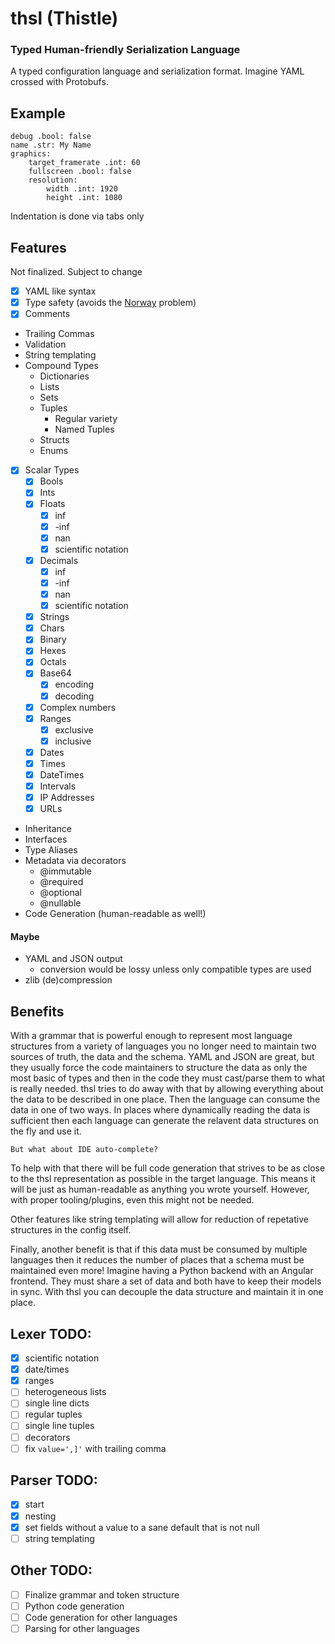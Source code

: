# thsl (Thistle)
### Typed Human-friendly Serialization Language
A typed configuration language and serialization format. Imagine YAML crossed with
Protobufs.

## Example
```
debug .bool: false
name .str: My Name
graphics:
	target_framerate .int: 60
	fullscreen .bool: false
	resolution:
		width .int: 1920
		height .int: 1080
```

Indentation is done via tabs only

## Features
Not finalized. Subject to change

- [x] YAML like syntax
- [x] Type safety (avoids the
[Norway](https://hitchdev.com/strictyaml/why/implicit-typing-removed/) problem)
- [x] Comments
- Trailing Commas
- Validation
- String templating
- Compound Types
  - Dictionaries
  - Lists
  - Sets
  - Tuples
    - Regular variety
    - Named Tuples
  - Structs
  - Enums
- [x] Scalar Types
  - [x] Bools
  - [x] Ints
  - [x] Floats
    - [x] inf
    - [x] -inf
    - [x] nan
    - [x] scientific notation
  - [x] Decimals
    - [x] inf
    - [x] -inf
    - [x] nan
    - [x] scientific notation
  - [x] Strings
  - [x] Chars
  - [x] Binary
  - [x] Hexes
  - [x] Octals
  - [x] Base64
    - [x] encoding
    - [x] decoding
  - [x] Complex numbers
  - [x] Ranges
    - [x] exclusive
    - [x] inclusive
  - [x] Dates
  - [x] Times
  - [x] DateTimes
  - [x] Intervals
  - [x] IP Addresses
  - [x] URLs
- Inheritance
- Interfaces
- Type Aliases
- Metadata via decorators
  - @immutable
  - @required
  - @optional
  - @nullable
- Code Generation (human-readable as well!)

#### Maybe
- YAML and JSON output
  - conversion would be lossy unless only compatible types are used
- zlib (de)compression

## Benefits
With a grammar that is powerful enough to represent most language structures from a
variety of languages you no longer need to maintain two sources of truth, the data and
the schema. YAML and JSON are great, but they usually force the code maintainers to
structure the data as only the most basic of types and then in the code they must
cast/parse them to what is really needed. thsl tries to do away with that by allowing
everything about the data to be described in one place. Then the language can consume
the data in one of two ways. In places where dynamically reading the data is sufficient
then each language can generate the relavent data structures on the fly and use it.

`But what about IDE auto-complete?`

To help with that there will be full code generation that strives to be as close to the
thsl representation as possible in the target language. This means it will be just as
human-readable as anything you wrote yourself. However, with proper tooling/plugins,
even this might not be needed.

Other features like string templating will allow for reduction of repetative structures
in the config itself.

Finally, another benefit is that if this data must be consumed by multiple languages
then it reduces the number of places that a schema must be maintained even more! Imagine
having a Python backend with an Angular frontend. They must share a set of data and both
have to keep their models in sync. With thsl you can decouple the data structure and
maintain it in one place.

## Lexer TODO:
- [x] scientific notation
- [x] date/times
- [x] ranges
- [ ] heterogeneous lists
- [ ] single line dicts
- [ ] regular tuples
- [ ] single line tuples
- [ ] decorators
- [ ] fix `value=',]'` with trailing comma

## Parser TODO:
- [x] start
- [x] nesting
- [x] set fields without a value to a sane default that is not null
- [ ] string templating

## Other TODO:
- [ ] Finalize grammar and token structure
- [ ] Python code generation
- [ ] Code generation for other languages
- [ ] Parsing for other languages
